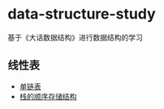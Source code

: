 # data-structure-study
基于《大话数据结构》进行数据结构的学习
## 线性表
- [单链表](https://github.com/Nate-yu/data-structure-study/blob/master/linear_list/link_list.cpp)
- [栈的顺序存储结构](https://github.com/Nate-yu/data-structure-study/blob/master/linear_list/sq_stack.cpp)
